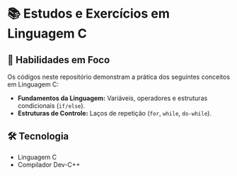 # 📚 Estudos e Exercícios em Linguagem C


## 🎯 Habilidades em Foco

Os códigos neste repositório demonstram a prática dos seguintes conceitos em Linguagem C:

* **Fundamentos da Linguagem:** Variáveis, operadores e estruturas condicionais (`if/else`).
* **Estruturas de Controle:** Laços de repetição (`for`, `while`, `do-while`).



## 🛠️ Tecnologia

* Linguagem C
* Compilador Dev-C++
